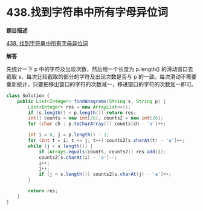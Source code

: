 # 438.找到字符串中所有字母异位词

**题目描述**

[438. 找到字符串中所有字母异位词](https://leetcode-cn.com/problems/find-all-anagrams-in-a-string/)

**解答**

先统计一下 p 中的字符及出现次数，然后用一个长度为 p.length() 的滑动窗口去截取 s，每次比较截取的部分的字符及出现次数是否与 p 的一致。每次滑动不需要重新统计，只要把移出窗口的字符的次数减一，移进窗口的字符的次数加一即可。

```java
class Solution {
    public List<Integer> findAnagrams(String s, String p) {
        List<Integer> res = new ArrayList<>();
        if (s.length() < p.length()) return res;
        int[] counts = new int[26], counts2 = new int[26];
        for (char ch : p.toCharArray()) counts[ch - 'a']++;

        int i = 0, j = p.length() - 1;
        for (int t = i; t <= j; t++) counts2[s.charAt(t) - 'a']++;
        while (j < s.length()) {
            if (Arrays.equals(counts, counts2)) res.add(i);
            counts2[s.charAt(i) - 'a']--;
            i++;
            j++;
            if (j < s.length()) counts2[s.charAt(j) - 'a']++;
        }

        return res;
    }
}
```